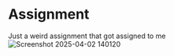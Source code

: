 # Assignment
Just a weird assignment that got assigned to me
![Screenshot 2025-04-02 140120](https://github.com/user-attachments/assets/f27cc4f1-d6b1-4dbc-899f-57eb62bf1fe8)
